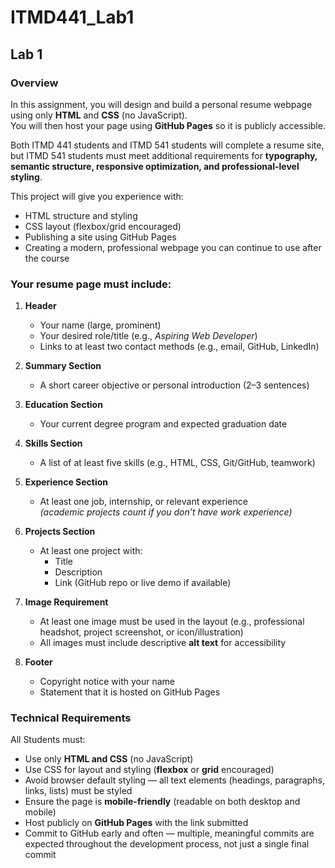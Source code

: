 # ITMD441_Lab1

## Lab 1

### Overview
In this assignment, you will design and build a personal resume webpage using only **HTML** and **CSS** (no JavaScript).  
You will then host your page using **GitHub Pages** so it is publicly accessible.  

Both ITMD 441 students and ITMD 541 students will complete a resume site, but ITMD 541 students must meet additional requirements for **typography, semantic structure, responsive optimization, and professional-level styling**.

This project will give you experience with:
- HTML structure and styling  
- CSS layout (flexbox/grid encouraged)  
- Publishing a site using GitHub Pages  
- Creating a modern, professional webpage you can continue to use after the course  


### Your resume page must include:
1. **Header**
   - Your name (large, prominent)
   - Your desired role/title (e.g., *Aspiring Web Developer*)
   - Links to at least two contact methods (e.g., email, GitHub, LinkedIn)

2. **Summary Section**
   - A short career objective or personal introduction (2–3 sentences)

3. **Education Section**
   - Your current degree program and expected graduation date

4. **Skills Section**
   - A list of at least five skills (e.g., HTML, CSS, Git/GitHub, teamwork)

5. **Experience Section**
   - At least one job, internship, or relevant experience  
   *(academic projects count if you don’t have work experience)*

6. **Projects Section**
   - At least one project with:
     - Title  
     - Description  
     - Link (GitHub repo or live demo if available)

7. **Image Requirement**
   - At least one image must be used in the layout (e.g., professional headshot, project screenshot, or icon/illustration)
   - All images must include descriptive **alt text** for accessibility

8. **Footer**
   - Copyright notice with your name  
   - Statement that it is hosted on GitHub Pages  

### Technical Requirements
All Students must:
- Use only **HTML and CSS** (no JavaScript)
- Use CSS for layout and styling (**flexbox** or **grid** encouraged)
- Avoid browser default styling — all text elements (headings, paragraphs, links, lists) must be styled
- Ensure the page is **mobile-friendly** (readable on both desktop and mobile)
- Host publicly on **GitHub Pages** with the link submitted
- Commit to GitHub early and often — multiple, meaningful commits are expected throughout the development process, not just a single final commit
